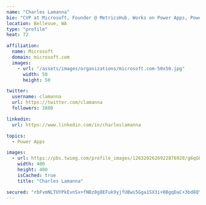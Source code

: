 ```yaml
---
name: "Charles Lamanna"
bio: "CVP at Microsoft, Founder @ MetricsHub. Works on Power Apps, Power Automate, Power Virtual Agent, Common Data Service and Dynamics 365."
location: Bellevue, WA
type: "profile"
heat: 72

affiliation:
  name: Microsoft
  domain: microsoft.com
  images:
    - url: "/assets/images/organizations/microsoft.com-50x50.jpg"
      width: 50
      height: 50

twitter:
  username: clamanna
  url: https://twitter.com/clamanna
  followers: 3880

linkedin:
  url: https://www.linkedin.com/in/charleslamanna

topics:
  - Power Apps

images:
  - url: https://pbs.twimg.com/profile_images/1263202626922876928/g6qGbHZ-_400x400.jpg
    width: 400
    height: 400
    isCached: true
    title: "Charles Lamanna"

secured: "rbFvmNLTUYPkEvnSx+fNBz8g8EFuk9yjfUBws5Gga1SX3i+0BgqDaC+3bd8QYREXxgKWK0q2VLAinZEL1H3V0g2tnKNTeflBkOlSXY9lQN410J9eaazMHUlzjGXWLMLmrwKQ/wQGs2akN/wp/OlCE2F7XmAm5AXmEV/oTUxwJYifpY/dKfqkJPcKC0vSlNm4MZY34e7TtWc+IUTfwkzBeNHI9KvvERYNd/OVb8WX+/QThUPo9slQllTbsqBwwIWSiGJ1N19Ukc9YYA6xAM5ORNZRHz7O+nYgmauZ7xfcZNn3V1Huh5gYTjUXjZ7CBHCzynS1btjgemQfxwkaxs6laGIcyS1KjpoaaQrlDHCak5079ReIdRY0w+A9yGDSFXgZ8tBKAX4XS0yEAZpcQ+W5S8B62EeGXAcX9ntNco9+VhA=;Xf+f3rAlNafb8yMh5rx/7A=="
---
```


